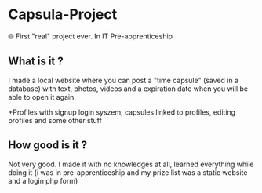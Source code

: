 # Capsula-Project
🌐 First "real" project ever. In IT Pre-apprenticeship

## What is it ?
I made a local website where you can post a "time capsule" (saved in a database) with text, photos, videos and a expiration date when you will be able to open it again. 

+Profiles with signup login syszem, capsules linked to profiles, editing profiles and some other stuff

## How good is it ?
Not very good. I made it with no knowledges at all, learned everything while doing it (i was in pre-apprenticeship and my prize list was a static website and a login php form)
